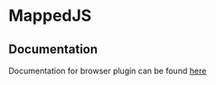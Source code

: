 # MappedJS

## Documentation
Documentation for browser plugin can be found [here](./docs/plugin.md)
